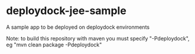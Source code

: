 deploydock-jee-sample
====================

A sample app to be deployed on deploydock environments

Note: to build this repository with maven you must specify "-Pdeploydock", eg "mvn clean package -Pdeploydock"

